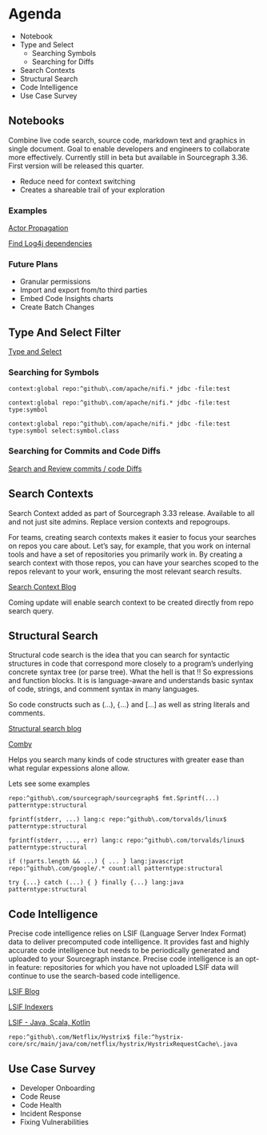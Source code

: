 # Agenda

* Notebook
* Type and Select
	* Searching Symbols
	* Searching for Diffs
* Search Contexts
* Structural Search
* Code Intelligence
* Use Case Survey

## Notebooks

Combine live code search, source code, markdown text and graphics in single document. Goal to enable developers and engineers to collaborate more effectively. Currently still in beta but available in Sourcegraph 3.36. First version will be released this quarter. 


* Reduce need for context switching	
* Creates a shareable trail of your exploration

### Examples

[Actor Propagation](https://sourcegraph.com/notebooks/Tm90ZWJvb2s6OTI=)

[Find Log4j dependencies](https://sourcegraph.com/notebooks/Tm90ZWJvb2s6MQ==)

### Future Plans 

* Granular permissions
* Import and export from/to third parties
* Embed Code Insights charts
* Create Batch Changes

## Type And Select Filter

[Type and Select](https://sourcegraph.com/notebooks/Tm90ZWJvb2s6MTA1)

### Searching for Symbols


```Sourcegraph
context:global repo:^github\.com/apache/nifi.* jdbc -file:test
```

```Sourcegraph
context:global repo:^github\.com/apache/nifi.* jdbc -file:test type:symbol
```

```Sourcegraph
context:global repo:^github\.com/apache/nifi.* jdbc -file:test type:symbol select:symbol.class
```

### Searching for Commits and Code Diffs

[Search and Review commits / code Diffs](https://sourcegraph.com/notebooks/Tm90ZWJvb2s6MTI=)


## Search Contexts

Search Context added as part of Sourcegraph 3.33 release. Available to all and not just site admins. Replace version contexts and repogroups.

For teams, creating search contexts makes it easier to focus your searches on repos you care about. Let’s say, for example, that you work on internal tools and have a set of repositories you primarily work in. By creating a search context with those repos, you can have your searches scoped to the repos relevant to your work, ensuring the most relevant search results.

[Search Context Blog](https://about.sourcegraph.com/blog/introducing-search-contexts/)

Coming update will enable search context to be created directly from repo search query.


## Structural Search

Structural code search is the idea that you can search for syntactic structures in code that correspond more closely to a program’s underlying concrete syntax tree (or parse tree). What the hell is that !! So expressions and function blocks. It is is language-aware and understands basic syntax of code, strings, and comment syntax in many languages.

So code constructs such as (...), {...} and [...] as well as string literals and comments.


[Structural search blog](https://about.sourcegraph.com/blog/going-beyond-regular-expressions-with-structural-code-search/)

[Comby](https://comby.dev/)

Helps you search many kinds of code structures with greater ease than what regular expessions alone allow.

Lets see some examples

```sourcegraph
repo:^github\.com/sourcegraph/sourcegraph$ fmt.Sprintf(...) patterntype:structural
```

```sourcegraph
fprintf(stderr, ...) lang:c repo:^github\.com/torvalds/linux$ patterntype:structural
```

```sourcegraph
fprintf(stderr, ..., err) lang:c repo:^github\.com/torvalds/linux$ patterntype:structural 
```

```sourcegraph
if (!parts.length && ...) { ... } lang:javascript repo:^github\.com/google/.* count:all patterntype:structural
```

```sourcegraph
try {...} catch (...) { } finally {...} lang:java patterntype:structural
```

## Code Intelligence

Precise code intelligence relies on LSIF (Language Server Index Format) data to deliver precomputed code intelligence. It provides fast and highly accurate code intelligence but needs to be periodically generated and uploaded to your Sourcegraph instance. Precise code intelligence is an opt-in feature: repositories for which you have not uploaded LSIF data will continue to use the search-based code intelligence.

[LSIF Blog](https://about.sourcegraph.com/blog/evolution-of-the-precise-code-intel-backend/)

[LSIF Indexers](https://lsif.dev/)

[LSIF - Java, Scala, Kotlin](https://sourcegraph.github.io/lsif-java/docs/getting-started.html)

```sourcegraph
repo:^github\.com/Netflix/Hystrix$ file:^hystrix-core/src/main/java/com/netflix/hystrix/HystrixRequestCache\.java
```

## Use Case Survey

* Developer Onboarding
* Code Reuse
* Code Health
* Incident Response
* Fixing Vulnerabilities
